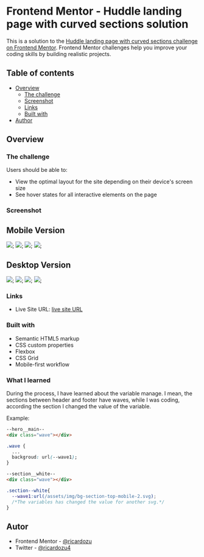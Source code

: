 # Frontend Mentor - Huddle landing page with curved sections solution

This is a solution to the [Huddle landing page with curved sections challenge on Frontend Mentor](https://www.frontendmentor.io/challenges/huddle-landing-page-with-curved-sections-5ca5ecd01e82137ec91a50f2). Frontend Mentor challenges help you improve your coding skills by building realistic projects. 

## Table of contents

- [Overview](#overview)
  - [The challenge](#the-challenge)
  - [Screenshot](#screenshot)
  - [Links](#links)
  - [Built with](#built-with)
- [Author](#author)


## Overview

### The challenge

Users should be able to:

- View the optimal layout for the site depending on their device's screen size
- See hover states for all interactive elements on the page

### Screenshot

 <h2>Mobile Version</h2>

![](https://i.postimg.cc/rpDL9Sj1/mobile.png);
![](https://i.postimg.cc/qMqQqjvx/mobile-1.png);
![](https://i.postimg.cc/SKhW6rk5/mobile-2.png);
![](https://i.postimg.cc/3NVGdjtt/mobile-3.png);

<h2>Desktop Version</h2>

![](https://i.postimg.cc/YqSLQCZ1/mobile-4.png);
![](https://i.postimg.cc/nhDz1jkQ/mobile-5.png);
![](https://i.postimg.cc/TPSvNC3d/mobile-6.png);
![](https://i.postimg.cc/hGV1NGSX/mobile-8.png);

### Links

- Live Site URL: [live site URL](https://huddlelandingpage-1b4a4.web.app/)


### Built with

- Semantic HTML5 markup
- CSS custom properties
- Flexbox
- CSS Grid
- Mobile-first workflow


### What I learned

During the process, I have learned about the variable manage. I mean, the sections between header and footer have waves, while I was coding, according the section I changed the value of the variable.  

Example:

```html
--hero__main--
<div class="wave"></div>
```

```css
.wave {
  ...
  backgroud: url(--wave1); 
}
```
```html
--section__white--
<div class="wave"></div>
```

```css
.section--white{
  --wave1:url(/assets/img/bg-section-top-mobile-2.svg);
  /*The variables has changed the value for another svg.*/
}
```

## Autor
- Frontend Mentor - [@ricardozu](https://www.frontendmentor.io/profile/ricardozu)
- Twitter - [@ricardozu4](https://www.twitter.com/ricardozu4)

